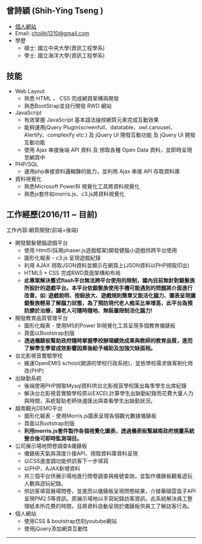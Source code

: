 ﻿**曾詩穎 (Shih-Ying Tseng )**  
-------- 
* [個人網站](https://bookmad.github.io/resume/)    
* Email: cholihi1210@gmail.com  
* 學歷
    + 碩士: 國立中央大學(資訊工程學系)  
    + 學士: 國立海洋大學(資訊工程學系)  

**技能**  
--- 
* Web Layout
    +  熟悉 HTML 、 CSS 完成網頁架構與開發
    +  熟悉BootStrap並自行開發 RWD 網站
* JavaScript
    +  有效掌握 JavaScript 基本語法操控網頁元素完成互動效果
    +  能夠運用jQuery Plugin(screenfull、datatable、owl.carousel、Alertify、complexify etc.) 及 jQuery UI 開發互動功能 及 jQuery UI 開發互動功能
    +  使用 Ajax 串接後端 API 資料 及 撈取各種 Open Data 資料，並即時呈現至網頁中  
* PHP/SQL
    + 運用php串接資料邏輯鍊的能力，並利用 Ajax 串接 API 存取資料庫
* 資料視覺化
    + 熟悉Microsoft PowerBI 視覺化工具將資料視覺化
    + 熟悉js套件如morris.js、c3.js將資料視覺化  

**工作經歷(2016/11 ~ 目前)**  
--- 
工作內容:網頁開發(前端+後端)   

* 開發銀髮健腦遊戲平台  
    + 使用 Html5(採用phaser.js遊戲框架)開發健腦小遊戲供跨平台使用
    + 圖形化報表 - c3.js 呈現遊戲紀錄
    + 利用 AJAX 撈取JSON資料並顯示在網頁上(JSON資料以PHP撈取印出)
    + HTML5 + CSS 完成RWD頁面架構和布局
    + **此專案解決舊式flash平台無法跨平台使用的限制，國內目前無針對銀髮族所設計的遊戲平台。本平台依銀髮族使用手機可能遇到的問題將介面進行改善，如: 遊戲說明、按鈕放大、遊戲規則簡單又能活化腦力、圖表呈現讓銀髮族輕易了解腦力狀態，為了預防現代老人痴呆比率增高，此平台為預防勝於治療，讓老人可隨時隨地、無裝置限制活化腦力!**
* 開發教育品質管理平台
    +  圖形化報表 - 使用MS的Power BI視覺化工具呈現多個教育儀錶板
    + 頁面以Bootstrap刻版
    + **透過儀錶板幫助政府隨時掌握學校辦理績效成果與教師的教育品質，進而了解學生學習成效影響因素後給予補助及加強欠缺面相。**
* 台北影視音實驗學校
    + 維運OpenEMIS school(開源的學校行政系统)，並依學校需求做客制化修改(PHP)
* 出缺勤系統
    + 後端使用PHP撈取Mysql資料供台北影視音學校匯出每季學生出席紀錄
    + 解決台北影視音實驗學校原以EXCEL計算學生出缺勤紀錄而花費大量人力與時間，系統幫助老師快速匯出與查看學生出缺勤狀況。
* 越南觀光DEMO平台
    + 圖形化報表 - 使用Morris.js圖表呈現各個觀光數據儀錶板
    + 頁面以Bootstrap刻版
    + **利用morris.js套件製作各個視覺化圖表，透過儀表板幫越南政府規畫系統整合後可即時監測項目。**
* 公司展示場地問卷調查&儀錶板
    + 儀錶板天氣與濕度介接API、撈取資料庫資料呈現
    + 以CSS進度調功能供訪客下一步填寫
    + 以PHP、AJAX新增資料
    + 共三個平台供展示場地進行問卷調查與帳號查詢，並製作儀錶板觀看遊玩人數與遊玩紀錄。
    + 供訪客填寫展場問卷，並進而以儀錶板呈現問卷結果，介接華碩雲盒子API呈現PM2.5等資訊。原展示場地以手寫紀錄訪客資訊，此系統解決員工整理紙本所花費的時間，且將資料自動呈現於儀錶板供員工了解訪客行為。
* 個人網站
    + 使用CSS & bootstrap仿刻youtube網站
    + 使用jQuery添加網頁互動性
--- 